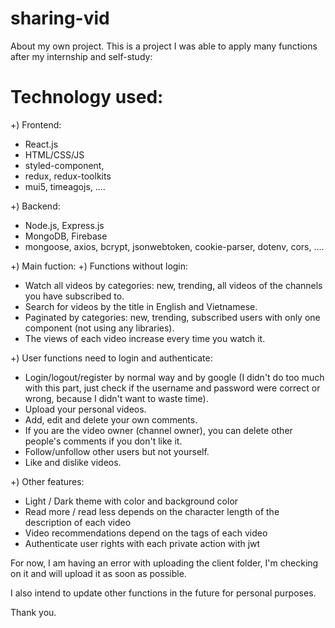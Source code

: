 # sharing-vid

About my own project. This is a project I was able to apply many functions after my internship and self-study:

# Technology used:

+) Frontend:
- React.js
- HTML/CSS/JS
- styled-component,
- redux, redux-toolkits
- mui5, timeagojs, ....

+) Backend:
- Node.js, Express.js
- MongoDB, Firebase
- mongoose, axios, bcrypt, jsonwebtoken, cookie-parser, dotenv, cors, ....

+) Main fuction:
+) Functions without login:
- Watch all videos by categories: new, trending, all videos of the channels you have subscribed to.
- Search for videos by the title in English and Vietnamese.
- Paginated by categories: new, trending, subscribed users with only one component (not using any libraries).
- The views of each video increase every time you watch it.

+) User functions need to login and authenticate:
- Login/logout/register by normal way and by google (I didn't do too much with this part, just check if the username and password were correct or wrong, because I didn't want to waste time).
- Upload your personal videos.
- Add, edit and delete your own comments.
- If you are the video owner (channel owner), you can delete other people's comments if you don't like it.
- Follow/unfollow other users but not yourself.
- Like and dislike videos.

+) Other features:
- Light / Dark theme with color and background color
- Read more / read less depends on the character length of the description of each video
- Video recommendations depend on the tags of each video
- Authenticate user rights with each private action with jwt

For now, I am having an error with uploading the client folder, I'm checking on it and will upload it as soon as possible.

I also intend to update other functions in the future for personal purposes.

Thank you.
